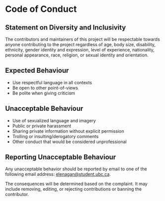 # Code of Conduct

## Statement on Diversity and Inclusivity

The contributors and maintainers of this project will be respectable towards anyone contributing to the project regardless of age, body size, disability, ethnicity, gender identity and expression, level of experience, nationality, personal appearance, race, religion, or sexual identity and orientation.

## Expected Behaviour
- Use respectful language in all contexts
- Be open to other point-of-views
- Be polite when giving criticism

## Unacceptable Behaviour
- Use of sexualized language and imagery
- Public or private harassment 
- Sharing private information without explicit permission
- Trolling or insulting/derogatory comments
- Other conduct that would be considered unprofessional

## Reporting Unacceptable Behaviour
Any unacceptable behavior should be reported by email to one of the following email address: <elenagan@student.ubc.ca>.

The consequences will be determined based on the complaint. It may include removing, editing, or rejecting contributions or banning the contributor.
